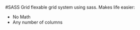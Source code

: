 #SASS Grid
flexable grid system using sass. Makes life easier:   

- No Math
- Any number of columns
